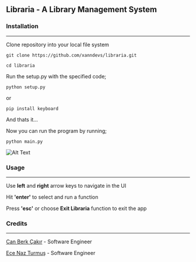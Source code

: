 ## Libraria - A Library Management System

### **Installation**

---

Clone repository into your local file system

`git clone https://github.com/xanndevs/libraria.git`

`cd libraria`

Run the setup.py with the specified code;

`python setup.py`

or

`pip install keyboard`

And thats it...

Now you can run the program by running;

`python main.py`

![Alt Text](https://media.giphy.com/media/v1.Y2lkPTc5MGI3NjExYTUzb3Y1bHg0ZjV6ZnVmaGtxNGtsaTh6Mm9tc3F5N3ZoN3VwZ2toOSZlcD12MV9pbnRlcm5hbF9naWZfYnlfaWQmY3Q9Zw/INqdnpLCAbqP3xQ2db/giphy.gif)

### **Usage**

---

Use **left** and **right** arrow keys to navigate in the UI

Hit **'enter'** to select and run a function

Press **'esc'** or choose **Exit Libraria** function to exit the app

### **Credits**

---

[Can Berk Çakır](https://www.linkedin.com/in/xanndev/) - Software Engineer

[Ece Naz Turmuş](https://www.linkedin.com/in/ecenazturmus/) - Software Engineer
